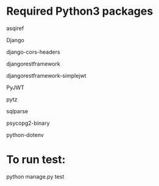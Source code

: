 # Required Python3 packages
asqiref

Django

django-cors-headers

djangorestframework

djangorestframework-simplejwt

PyJWT

pytz

sqlparse

psycopg2-binary

python-dotenv

# To run test:
python manage.py test